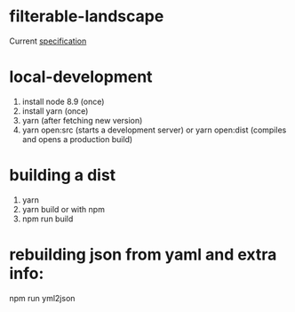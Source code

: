 # filterable-landscape

Current [specification](https://docs.google.com/document/d/1QPVrXRjTWDQAwsbgSWutUmteXo0mTXcTvCNlz6qw0Uw/edit)

# local-development
1) install node 8.9 (once)
2) install yarn (once)
3) yarn (after fetching new version)
4) yarn open:src (starts a development server)
     or
   yarn open:dist (compiles and opens a production build)


# building a dist
   1) yarn
   2) yarn build
or with npm
   1) npm run build

# rebuilding json from yaml and extra info:
   npm run yml2json
